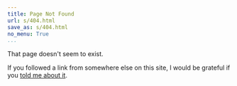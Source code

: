 ```yaml
---
title: Page Not Found
url: s/404.html
save_as: s/404.html
no_menu: True
...
```


That page doesn't seem to exist.

If you followed a link from somewhere else on this site,
I would be grateful if you [told me about it](/contact).
